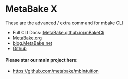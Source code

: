 
# MetaBake X

These are the advanced / extra command for mbake CLI

- Full CLI Docs: [MetaBake.github.io/mBakeCli](http://MetaBake.github.io/mBakeCLI)
- [MetaBake.org](https://www.MetaBake.org)
- [blog.MetaBake.net](http://blog.MetaBake.net)
- [Github](http://git.MetaBake.org)

#### Please star our main project here:
- https://github.com/metabake/mbIntuition
